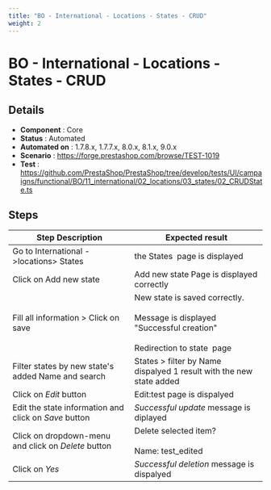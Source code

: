 ```yaml
---
title: "BO - International - Locations - States - CRUD"
weight: 2
---
```


# BO - International - Locations - States - CRUD
## Details
* **Component** : Core
* **Status** : Automated
* **Automated on** : 1.7.8.x, 1.7.7.x, 8.0.x, 8.1.x, 9.0.x
* **Scenario** : https://forge.prestashop.com/browse/TEST-1019
* **Test** : https://github.com/PrestaShop/PrestaShop/tree/develop/tests/UI/campaigns/functional/BO/11_international/02_locations/03_states/02_CRUDState.ts

## Steps
| Step Description | Expected result |
| ----- | ----- |
| Go to International ->locations> States | the States  page is displayed |
| Click on Add new state | Add new state Page is displayed correctly |
| Fill all information > Click on save | New state is saved correctly.<br><br>Message is displayed "Successful creation"<br><br>Redirection to state  page |
| Filter states by new state's added Name and search | States > filter by Name dispalyed 1 result with the new state added |
| Click on *Edit* button | Edit:test page is dispalyed |
| Edit the state information and click on *Save* button | _*Successful update*_ message is diplayed |
| Click on dropdown-menu and click on *Delete* button | Delete selected item?<br><br>Name: test_edited |
| Click on *Yes* | _*Successful deletion*_ message is dispalyed |
